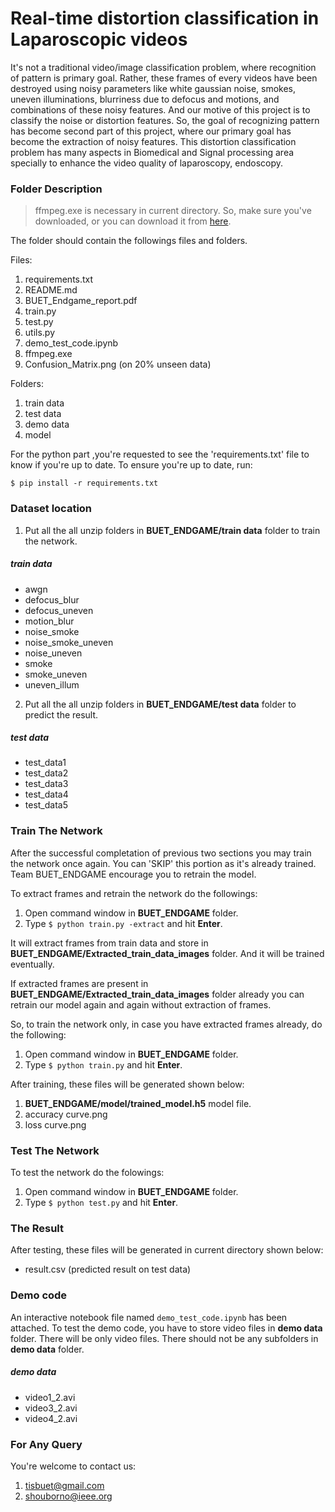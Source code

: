 # Real-time distortion classification in Laparoscopic videos
It's not a traditional video/image classification problem, where recognition of pattern is primary goal. Rather, these frames of every videos have been destroyed using noisy parameters like white gaussian noise, smokes, uneven illuminations, blurriness due to defocus and motions, and combinations of these noisy features. And our motive of this project is to classify the noise or distortion features. So, the goal of recognizing pattern has become second part of this project, where our primary goal has become the extraction of noisy features.  This distortion classification problem has many aspects in Biomedical and Signal processing area specially to enhance the video quality of laparoscopy, endoscopy.
### Folder Description

> ffmpeg.exe is necessary in current directory. So, make sure you've downloaded, or you can download it from [here](https://ffmpeg.org/ "here").

The folder should contain the followings files and folders.

Files:
1. requirements.txt
2. README.md
3. BUET_Endgame_report.pdf
4. train.py
5. test.py
6. utils.py
7. demo_test_code.ipynb
8. ffmpeg.exe
9. Confusion_Matrix.png (on 20% unseen data)

Folders:
1. train data
2. test data
3. demo data
4. model
					
For the python part ,you're requested to see the 'requirements.txt' file to know if you're up to date. To ensure you're up to date, run:

`$ pip install -r requirements.txt`
	

	
### Dataset location

1. Put all the all unzip folders in **BUET_ENDGAME/train data** folder to train the network.

##### train data 
- awgn
- defocus_blur
- defocus_uneven
- motion_blur
- noise_smoke
- noise_smoke_uneven
- noise_uneven
- smoke
- smoke_uneven
- uneven_illum

2. Put all the all unzip folders in **BUET_ENDGAME/test data** folder to predict the result.

##### test data 
- test_data1
- test_data2
- test_data3
- test_data4
- test_data5
 



### Train The Network

After the successful completation of previous two sections you may train the network once again. You can 'SKIP' this portion as it's already trained.
Team BUET_ENDGAME encourage you to retrain the model.

To extract frames and retrain the network do the followings:
1. Open command window in **BUET_ENDGAME** folder.
2. Type `$ python train.py -extract` and hit **Enter**.

It will extract frames from train data and store in **BUET_ENDGAME/Extracted_train_data_images** folder. And it will be trained eventually.

If extracted frames are present in **BUET_ENDGAME/Extracted_train_data_images** folder already you can retrain our model again and again without extraction of frames.

So, to train the network only, in case you have extracted frames already, do the following:
1. Open command window in **BUET_ENDGAME** folder.
2. Type `$ python train.py` and hit **Enter**.


After training, these files will be generated shown below:
1. **BUET_ENDGAME/model/trained_model.h5** model file.
2. accuracy curve.png 
3. loss curve.png 





### Test The Network 
 
To test the network do the folowings:
1. Open command window in **BUET_ENDGAME** folder.
2. Type `$ python test.py` and hit **Enter**.





### The Result 

After testing, these files will be generated in current directory shown below:

- result.csv (predicted result on test data)
	

		
### Demo code

An interactive notebook file named `demo_test_code.ipynb` has been attached. To test the demo code, you have to store video files in **demo data** folder. There will be only video files. There should not be any subfolders in **demo data** folder.

##### demo data
- video1_2.avi
- video3_2.avi
- video4_2.avi
 


### For Any Query
You're welcome to contact us:
1. tisbuet@gmail.com
2. shouborno@ieee.org
